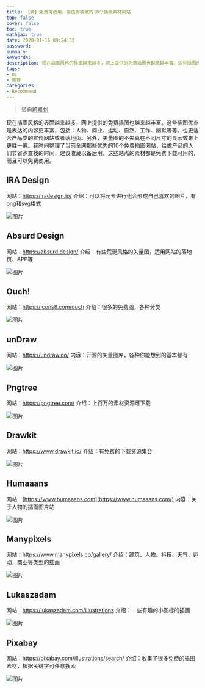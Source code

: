 ```yaml
---
title: 【转】免费可商用，最值得收藏的10个插画素材网站
top: false
cover: false
toc: true
mathjax: true
date: 2020-01-16 09:24:52
password:
summary:
keywords:
description: 现在插画风格的界面越来越多，网上提供的免费插图也越来越丰富。这些插图优点是表达的内容更丰富，包括：人物、商业、运动、自然、工作、幽默等等。也更适合产品类的宣传网站或者落地页。另外，矢量图的不失真在不同尺寸的显示效果上更胜一筹。花时间整理了当前全网那些优秀的10个免费插图网站，给做产品的人们节省点查找的时间，建议收藏以备后用。这些站点的素材都是免费下载可用的，而且可以免费商用。
tags:
- UI
- 推荐
categories:
- Recommend
---
```


> 转自[凯凯刘](http://liujinkai.com/2019/10/18/10-best-free-illustration/)

现在插画风格的界面越来越多，网上提供的免费插图也越来越丰富。这些插图优点是表达的内容更丰富，包括：人物、商业、运动、自然、工作、幽默等等。也更适合产品类的宣传网站或者落地页。另外，矢量图的不失真在不同尺寸的显示效果上更胜一筹。花时间整理了当前全网那些优秀的10个免费插图网站，给做产品的人们节省点查找的时间，建议收藏以备后用。这些站点的素材都是免费下载可用的，而且可以免费商用。

## IRA Design
网站：https://iradesign.io/
介绍：可以将元素进行组合形成自己喜欢的图片，有png和svg格式

![图片](https://i.imgur.com/o7RSHIR.png)

## Absurd Design
网站：https://absurd.design/
介绍：有些荒诞风格的矢量图，适用网站的落地页、APP等

![图片](https://i.imgur.com/Onfxiy2.png)

## Ouch!
网站：https://icons8.com/ouch
介绍：很多的免费图，各种分类

![图片](https://i.imgur.com/BbQOgSx.png)

## unDraw
网站：https://undraw.co/
内容：开源的矢量图库，各种你能想到的基本都有

![图片](https://i.imgur.com/QQpXpob.png)

## Pngtree
网站：https://pngtree.com/
介绍：上百万的素材资源可下载

![图片](https://i.imgur.com/h0T33zI.png)

## Drawkit
网站：https://www.drawkit.io/
介绍：有免费的下载资源集合

![图片](https://i.imgur.com/1lxifSP.png)

## Humaaans
网站：[https://www.humaaans.com](https://www.humaaans.com/)
内容：关于人物的插画图片站

![图片](https://i.imgur.com/JK2AHoL.png)

## Manypixels
网站：https://www.manypixels.co/gallery/
介绍：建筑、人物、科技、天气、运动，商业等类型的插画

![图片](https://i.imgur.com/I5gyEaa.png)

## Lukaszadam
网站：https://lukaszadam.com/illustrations
介绍：一些有趣的小图标的插画

![图片](https://i.imgur.com/FFDYU4J.png)

## Pixabay
网站：https://pixabay.com/illustrations/search/
介绍：收集了很多免费的插图素材，根据关键字可任意搜索

![图片](https://i.imgur.com/xERrBBR.png)